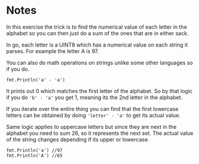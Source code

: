 # Notes

In this exercise the trick is to find the numerical value of each letter in the alphabet so you can then just do a sum of the ones that are in either sack.

In go, each letter is a UINT8 which has a numerical value on each string it parses. For example the letter A is 97.

You can also do math operations on strings unlike some other languages so if you do.

```golang
fmt.Println('a' - 'a')

```
It prints out 0 which matches the first letter of the alphabet.
So by that logic if you do `'b' - 'a'` you get 1, meaning its the 2nd letter in the alphabet.

If you iterate over the entire thing you can find that the first lowercase letters can be obtained by doing `'letter' - 'a'` to get its actual value.

Same logic applies to uppercase letters but since they are next in the alphabet you need to sum 26, so it represents the next set. The actual value of the string changes depending if its upper or lowercase.

```golang
fmt.Println('a') //97
fmt.Println('A') //65
```

